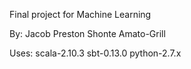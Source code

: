 Final project for Machine Learning

By:
Jacob Preston
Shonte Amato-Grill

Uses:
scala-2.10.3
sbt-0.13.0
python-2.7.x
